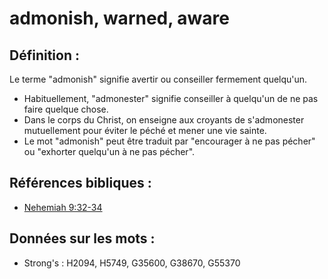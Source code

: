 # admonish, warned, aware

## Définition :

Le terme "admonish" signifie avertir ou conseiller fermement quelqu'un.

* Habituellement, "admonester" signifie conseiller à quelqu'un de ne pas faire quelque chose.
* Dans le corps du Christ, on enseigne aux croyants de s'admonester mutuellement pour éviter le péché et mener une vie sainte.
* Le mot "admonish" peut être traduit par "encourager à ne pas pécher" ou "exhorter quelqu'un à ne pas pécher".

## Références bibliques :

* [Nehemiah 9:32-34](rc://en/tn/help/neh/09/32)

## Données sur les mots :

* Strong's : H2094, H5749, G35600, G38670, G55370
